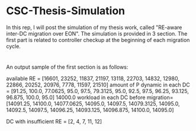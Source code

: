 # CSC-Thesis-Simulation
In this rep, I will post the simulation of my thesis work, called "RE-aware inter-DC migration over EON". 
The simulation is provided in 3 section. The first part is related to controller checkup at the beginning of each migration cycle.
#
An output sample of the first section is as follows:

available RE =  [16601, 23252, 11837, 21197, 13118, 22703, 14832, 12980, 22866, 20252, 20976, 7778, 11597, 21510]
amount of P dynamic in each DC =  [91.25, 100.0, 77.0625, 95.0, 97.5, 79.3125, 95.0, 92.5, 97.5, 96.25, 93.125, 96.875, 100.0, 95.0]
14000.0
workload in each DC before migration=  [14091.25, 14100.0, 14077.0625, 14095.0, 14097.5, 14079.3125, 14095.0, 14092.5, 14097.5, 14096.25, 14093.125, 14096.875, 14100.0, 14095.0]

DC with insufficient RE =  [2, 4, 7, 11, 12]
